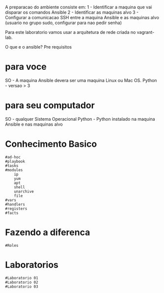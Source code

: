 

A preparacao do ambiente consiste em:
1 - Identificar a maquina que vai disparar os comandos Ansible
2 - Identificar as maquinas alvo
3 - Configurar a comunicacao SSH entre a maquina Ansible e as maquinas alvo (usuario no grupo sudo, configurar para nao pedir senha)

Para este laboratorio vamos usar a arquitetura de rede criada no vagrant-lab.

<diagrama do laboratorio>

O que e o ansible?
Pre requisitos
# para voce
SO - A maquina Ansible devera ser uma maquina Linux ou Mac OS.
Python - versao > 3

# para seu computador
SO - qualquer Sistema Operacional 
Python - Python instalado na maquina Ansible e nas maquinas alvo

# Conhecimento Basico
    #ad-hoc
    #playbook
    #tasks
    #modules
        ip
        yum
        apt
        shell
        unarchive
        file
    #vars
    #handlers
    #registers
    #facts

# Fazendo a diferenca
    #Roles

# Laboratorios
    #Laboratorio 01
    #Laboratorio 02
    #Laboratorio 03